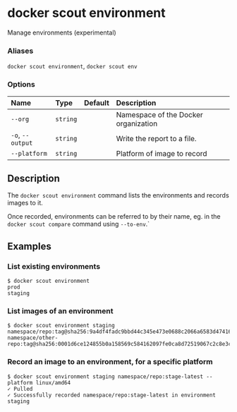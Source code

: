 # docker scout environment

<!---MARKER_GEN_START-->
Manage environments (experimental)

### Aliases

`docker scout environment`, `docker scout env`

### Options

| Name             | Type     | Default | Description                          |
|:-----------------|:---------|:--------|:-------------------------------------|
| `--org`          | `string` |         | Namespace of the Docker organization |
| `-o`, `--output` | `string` |         | Write the report to a file.          |
| `--platform`     | `string` |         | Platform of image to record          |


<!---MARKER_GEN_END-->

## Description

The `docker scout environment` command lists the environments and records images to it.

Once recorded, environments can be referred to by their name, eg. in the `docker scout compare` command using `--to-env`.`

## Examples

### List existing environments

```console
$ docker scout environment
prod
staging
```

### List images of an environment

```console
$ docker scout environment staging
namespace/repo:tag@sha256:9a4df4fadc9bbd44c345e473e0688c2066a6583d4741679494ba9228cfd93e1b
namespace/other-repo:tag@sha256:0001d6ce124855b0a158569c584162097fe0ca8d72519067c2c8e3ce407c580f
```

### Record an image to an environment, for a specific platform

```console
$ docker scout environment staging namespace/repo:stage-latest --platform linux/amd64
✓ Pulled
✓ Successfully recorded namespace/repo:stage-latest in environment staging
```
